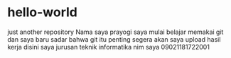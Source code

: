 # hello-world
just another repository
Nama saya prayogi saya mulai belajar memakai git dan saya baru sadar bahwa git itu penting segera akan saya upload hasil kerja disini
saya jurusan teknik informatika
nim saya 09021181722001
